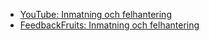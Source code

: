 - [YouTube: Inmatning och felhantering][yt]
- [FeedbackFruits: Inmatning och felhantering][fbf]

[yt]: https://youtu.be/BmaBLot8f1s
[fbf]: https://eu.feedbackfruits.com/courses/activity-course/11d03a12-0b48-4c17-a8d0-8de0d5218006
